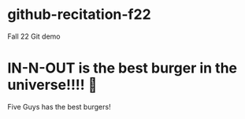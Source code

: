 # github-recitation-f22
Fall 22 Git demo
# IN-N-OUT is the best burger in the universe!!!! :rocket:
Five Guys has the best burgers!
